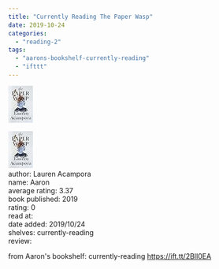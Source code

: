 ```yaml
---
title: "Currently Reading The Paper Wasp"
date: 2019-10-24
categories: 
  - "reading-2"
tags: 
  - "aarons-bookshelf-currently-reading"
  - "ifttt"
---
```


![](images/45363046._SY75_.jpg)  

![The Paper Wasp](images/45363046._SY75_.jpg)  
author: Lauren Acampora  
name: Aaron  
average rating: 3.37  
book published: 2019  
rating: 0  
read at:  
date added: 2019/10/24  
shelves: currently-reading  
review:  
  
  
  
from Aaron's bookshelf: currently-reading https://ift.tt/2BIl0EA

